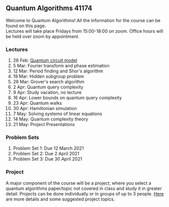 ## Quantum Algorithms 41174

Welcome to Quantum Algorithms!  All the information for the course can be found on this page.  
Lectures will take place Fridays from 15:00-18:00 on zoom.  Office hours will be held 
over zoom by appointment.


### Lectures

1. 26 Feb: [Quantum circuit model](LECTURES/lec1.pdf)
2. 5 Mar: Fourier transform and phase estimation
3. 12 Mar: Period finding and Shor's algorithm
4. 19 Mar: Hidden subgroup problem
5. 26 Mar: Grover's search algorithm
6. 2 Apr: Quantum query complexity
7. 9 Apr: Study vacation, no lecture
8. 16 Apr: Lower bounds on quantum query complexity
9. 23 Apr: Quantum walks
10. 30 Apr: Hamiltonian simulation
11. 7 May: Solving systems of linear equations
12. 14 May: Quantum complexity theory
13. 21 May: Project Presentations

### Problem Sets
1. Problem Set 1: Due 12 March 2021
2. Problem Set 2: Due 2 April 2021
3. Problem Set 3: Due 30 April 2021


### Project
A major component of the course will be a project, where you select a quantum algorithms paper/topic not covered in class 
and study it in greater detail.  Projects can be done individually or in groups of up to 3 people.  [Here](PROJECT/project.pdf) are more details and some suggested 
project topics.

